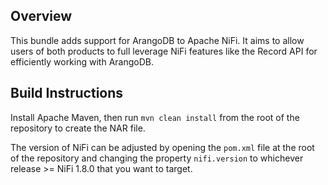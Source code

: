 ## Overview

This bundle adds support for ArangoDB to Apache NiFi. It aims to allow users of both products to full leverage NiFi features like the Record API for efficiently working with ArangoDB.

## Build Instructions

Install Apache Maven, then run `mvn clean install` from the root of the repository to create the NAR file.

The version of NiFi can be adjusted by opening the `pom.xml` file at the root of the repository and changing the property `nifi.version` to whichever release >= NiFi 1.8.0 that you want to target.
